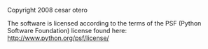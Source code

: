 Copyright 2008 cesar otero

The software is licensed according to the terms of the PSF (Python Software Foundation) license found here: http://www.python.org/psf/license/